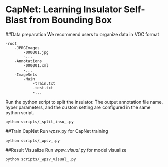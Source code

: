 # CapNet: Learning Insulator Self-Blast from Bounding Box 
##Data preparation
We recommend users to organize data in VOC format
``` 
-root
    -JPRGImages
        -000001.jpg
        -...
    -Annotations
        -000001.xml
        -...
    -ImageSets
        -Main
            -train.txt
            -test.txt
            -...
```
Run the python script to split the insulator. The output annotation file name, hyper parameters, and the custom setting are configured in the same python script.
```
python scripts/_split_insu_.py
```
##Train CapNet
Run _wpsv_.py for CapNet training
```
python scripts/_wpsv_.py
```
##Result Visualize
Run _wpsv_visual_.py for model visualize
```
python scripts/_wpsv_visual_.py
```
